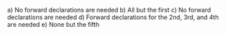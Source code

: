 a) No forward declarations are needed
b) All but the first
c) No forward declarations are needed
d) Forward declarations for the 2nd, 3rd, and 4th are needed
e) None but the fifth
